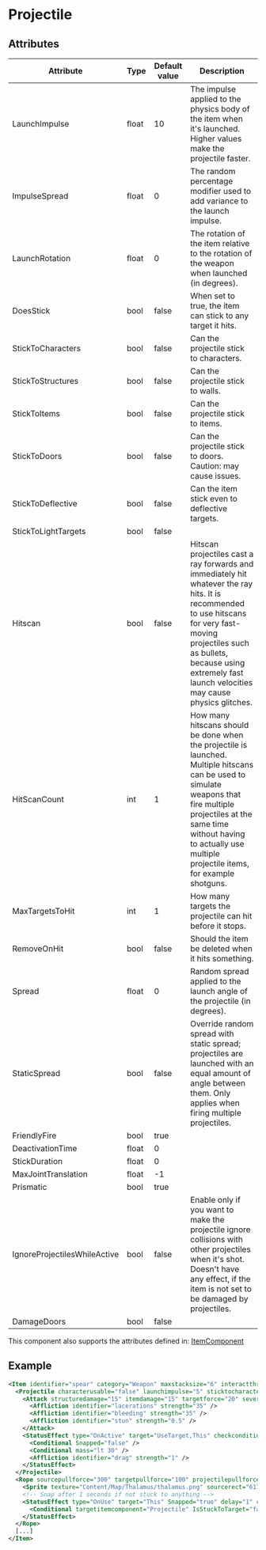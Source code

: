 # Projectile


## Attributes

| Attribute                    | Type  | Default value | Description                                                                                                                                                                                                                                         |
|------------------------------|-------|---------------|-----------------------------------------------------------------------------------------------------------------------------------------------------------------------------------------------------------------------------------------------------|
| LaunchImpulse                | float | 10            | The impulse applied to the physics body of the item when it's launched. Higher values make the projectile faster.                                                                                                                                   |
| ImpulseSpread                | float | 0             | The random percentage modifier used to add variance to the launch impulse.                                                                                                                                                                          |
| LaunchRotation               | float | 0             | The rotation of the item relative to the rotation of the weapon when launched (in degrees).                                                                                                                                                         |
| DoesStick                    | bool  | false         | When set to true, the item can stick to any target it hits.                                                                                                                                                                                         |
| StickToCharacters            | bool  | false         | Can the projectile stick to characters.                                                                                                                                                                                                             |
| StickToStructures            | bool  | false         | Can the projectile stick to walls.                                                                                                                                                                                                                  |
| StickToItems                 | bool  | false         | Can the projectile stick to items.                                                                                                                                                                                                                  |
| StickToDoors                 | bool  | false         | Can the projectile stick to doors. Caution: may cause issues.                                                                                                                                                                                       |
| StickToDeflective            | bool  | false         | Can the item stick even to deflective targets.                                                                                                                                                                                                      |
| StickToLightTargets          | bool  | false         |                                                                                                                                                                                                                                                     |
| Hitscan                      | bool  | false         | Hitscan projectiles cast a ray forwards and immediately hit whatever the ray hits. It is recommended to use hitscans for very fast-moving projectiles such as bullets, because using extremely fast launch velocities may cause physics glitches.   |
| HitScanCount                 | int   | 1             | How many hitscans should be done when the projectile is launched. Multiple hitscans can be used to simulate weapons that fire multiple projectiles at the same time without having to actually use multiple projectile items, for example shotguns. |
| MaxTargetsToHit              | int   | 1             | How many targets the projectile can hit before it stops.                                                                                                                                                                                            |
| RemoveOnHit                  | bool  | false         | Should the item be deleted when it hits something.                                                                                                                                                                                                  |
| Spread                       | float | 0             | Random spread applied to the launch angle of the projectile (in degrees).                                                                                                                                                                           |
| StaticSpread                 | bool  | false         | Override random spread with static spread; projectiles are launched with an equal amount of angle between them. Only applies when firing multiple projectiles.                                                                                      |
| FriendlyFire                 | bool  | true          |                                                                                                                                                                                                                                                     |
| DeactivationTime             | float | 0             |                                                                                                                                                                                                                                                     |
| StickDuration                | float | 0             |                                                                                                                                                                                                                                                     |
| MaxJointTranslation          | float | -1            |                                                                                                                                                                                                                                                     |
| Prismatic                    | bool  | true          |                                                                                                                                                                                                                                                     |
| IgnoreProjectilesWhileActive | bool  | false         | Enable only if you want to make the projectile ignore collisions with other projectiles when it's shot. Doesn't have any effect, if the item is not set to be damaged by projectiles.                                                               |
| DamageDoors                  | bool  | false         |                                                                                                                                                                                                                                                     |

This component also supports the attributes defined in: [ItemComponent](ItemComponent.md)


## Example
```xml
<Item identifier="spear" category="Weapon" maxstacksize="6" interactthroughwalls="true" cargocontaineridentifier="metalcrate" tags="mediumitem,harpoonammo" Scale="0.5" impactsoundtag="impact_metal_light">
  <Projectile characterusable="false" launchimpulse="5" sticktocharacters="true" sticktoitems="true" sticktostructures="true" sticktodoors="false">
    <Attack structuredamage="15" itemdamage="15" targetforce="20" severlimbsprobability="0.1">
      <Affliction identifier="lacerations" strength="35" />
      <Affliction identifier="bleeding" strength="35" />
      <Affliction identifier="stun" strength="0.5" />
    </Attack>
    <StatusEffect type="OnActive" target="UseTarget,This" checkconditionalalways="true" comparison="And">
      <Conditional Snapped="false" />
      <Conditional mass="lt 30" />
      <Affliction identifier="drag" strength="1" />
    </StatusEffect>
  </Projectile>
  <Rope sourcepullforce="300" targetpullforce="100" projectilepullforce="5" maxlength="1500" snaponcollision="false" spritewidth="3" tile="true" origin="0.05,0.5" targetminmass="30" lerpforces="true" snapanimduration="0.5">
    <Sprite texture="Content/Map/Thalamus/thalamus.png" sourcerect="617,352,174,32" depth="0.57" origin="0.5,0.5" />
    <!-- Snap after 1 seconds if not stuck to anything -->
    <StatusEffect type="OnUse" target="This" Snapped="true" delay="1" checkconditionalalways="true">
      <Conditional targetitemcomponent="Projectile" IsStuckToTarget="false" />
    </StatusEffect>
  </Rope>
  [...]
</Item>
```


